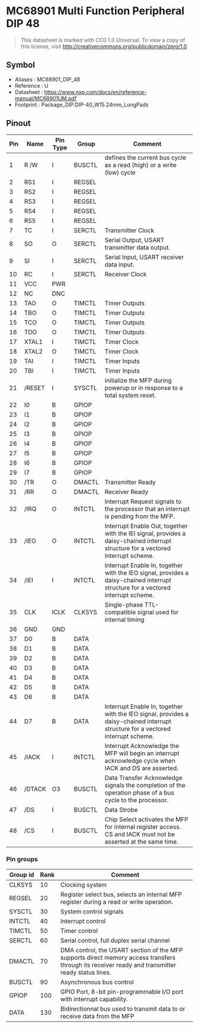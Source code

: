 # MC68901 Multi Function Peripheral DIP 48

> This datasheet is marked with CC0 1.0
> Universal. To view a copy of this license, visit
> http://creativecommons.org/publicdomain/zero/1.0

## Symbol

* Aliases : MC68901_DIP_48
* Reference : U
* Datasheet : https://www.nxp.com/docs/en/reference-manual/MC68901UM.pdf
* Footprint : Package_DIP:DIP-40_W15.24mm_LongPads


## Pinout

|Pin|Name|Pin Type|Group|Comment|
|---|---|---|---|---|
|1|R /W|I|BUSCTL|defines the current bus cycle as a read (high) or a write (low) cycle|
|2|RS1|I|REGSEL||
|3|RS2|I|REGSEL||
|4|RS3|I|REGSEL||
|5|RS4|I|REGSEL||
|6|RS5|I|REGSEL||
|7|TC|I|SERCTL|Transmitter Clock|
|8|SO|O|SERCTL|Serial Output, USART transmitter data output.|
|9|SI|I|SERCTL|Serial Input, USART receiver data input.|
|10|RC|I|SERCTL|Receiver Clock|
|11|VCC|PWR|||
|12|NC|DNC|||
|13|TAO|O|TIMCTL|Timer Outputs|
|14|TBO|O|TIMCTL|Timer Outputs|
|15|TCO|O|TIMCTL|Timer Outputs|
|16|TDO|O|TIMCTL|Timer Outputs|
|17|XTAL1|I|TIMCTL|Timer Clock|
|18|XTAL2|O|TIMCTL|Timer Clock|
|19|TAI|I|TIMCTL|Timer Inputs|
|20|TBI|I|TIMCTL|Timer Inputs|
|21|/RESET|I|SYSCTL|initialize the MFP during powerup or in response to a total system reset.|
|22|I0|B|GPIOP||
|23|I1|B|GPIOP||
|24|I2|B|GPIOP||
|25|I3|B|GPIOP||
|26|I4|B|GPIOP||
|27|I5|B|GPIOP||
|28|I6|B|GPIOP||
|29|I7|B|GPIOP||
|30|/TR|O|DMACTL|Transmitter Ready|
|31|/RR|O|DMACTL|Receiver Ready|
|32|/IRQ|O|INTCTL|Interrupt Request signals to the processor that an interrupt is pending from the MFP.|
|33|/IEO|O|INTCTL|Interrupt Enable Out, together with the IEI signal, provides a daisy-chained interrupt structure for a vectored interrupt scheme.|
|34|/IEI|I|INTCTL|Interrupt Enable In, together with the IEO signal, provides a daisy-chained interrupt structure for a vectored interrupt scheme.|
|35|CLK|ICLK|CLKSYS|Single-phase TTL-compatible signal used for internal timing|
|36|GND|GND|||
|37|D0|B|DATA||
|38|D1|B|DATA||
|39|D2|B|DATA||
|40|D3|B|DATA||
|41|D4|B|DATA||
|42|D5|B|DATA||
|43|D6|B|DATA||
|44|D7|B|DATA|Interrupt Enable In, together with the IEO signal, provides a daisy-chained interrupt structure for a vectored interrupt scheme.|
|45|/IACK|I|INTCTL|Interrupt Acknowledge the MFP will begin an interrupt acknowledge cycle when IACK and DS are asserted.|
|46|/DTACK|O3|BUSCTL|Data Transfer Acknowledge signals the completion of the operation phase of a bus cycle to the processor.|
|47|/DS|I|BUSCTL|Data Strobe |
|48|/CS|I|BUSCTL|Chip Select activates the MFP for internal register access. CS and IACK must not be asserted at the same time.|

### Pin groups

|Group id|Rank|Comment|
|---|---|---|
|CLKSYS|10|Clocking system|
|REGSEL|20|Register select bus, selects an internal MFP register during a read or write operation.|
|SYSCTL|30|System control signals|
|INTCTL|40|Interrupt control|
|TIMCTL|50|Timer control|
|SERCTL|60|Serial control, full duplex serial channel|
|DMACTL|70|DMA control, the USART section of the MFP supports direct memory access transfers through its receiver ready and transmitter ready status lines.|
|BUSCTL|90|Asynchronous bus control|
|GPIOP|100|GPIO Port, 8-bit pin-programmable I/O port with interrupt capability.|
|DATA|130|Bidirectionnal bus used to transmit data to or receive data from the MFP|
